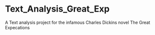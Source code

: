 # Text_Analysis_Great_Exp
A Text analysis project for the infamous Charles Dickins novel The Great Expecations 
